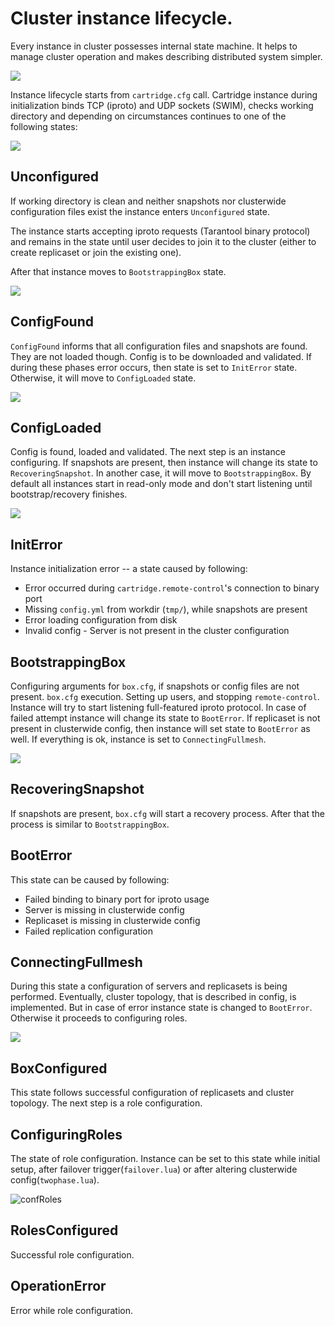 # Cluster instance lifecycle.

Every instance in cluster possesses internal state machine. It helps to manage cluster operation and makes describing distributed system simpler.

![](https://user-images.githubusercontent.com/26364021/79237339-b9ffa100-7e76-11ea-9cd5-ebace268da36.png)

Instance lifecycle starts from `cartridge.cfg` call. Cartridge instance during initialization binds TCP (iproto) and UDP sockets (SWIM), checks working directory and depending on circumstances continues to one of the following states:

![](https://user-images.githubusercontent.com/26364021/79237248-9e949600-7e76-11ea-8a15-87cbb67c8b67.png)

## Unconfigured

If working directory is clean and neither snapshots nor clusterwide configuration files exist the instance enters `Unconfigured` state.

The instance starts accepting iproto requests (Tarantool binary protocol) and remains in the state until user decides to join it to the cluster (either to create replicaset or join the existing one).

After that instance moves to `BootstrappingBox` state.

![](https://user-images.githubusercontent.com/26364021/79238266-d9e39480-7e77-11ea-92ae-79493c7ab011.png)

## ConfigFound

`ConfigFound` informs that all configuration files and snapshots are found. They are not loaded though. Config is to be downloaded and validated. If during these phases error occurs, then state is set to `InitError` state. Otherwise, it  will move to `ConfigLoaded` state.

![](https://user-images.githubusercontent.com/26364021/79238598-42327600-7e78-11ea-8c00-10532272a88a.png)

## ConfigLoaded

Config is found, loaded and validated. The next step is an instance configuring. If snapshots are present, then instance will change its state to `RecoveringSnapshot`.  In another case, it will move to `BootstrappingBox`. By default all instances start in read-only mode and don't start listening until bootstrap/recovery finishes.

![](https://user-images.githubusercontent.com/26364021/79239415-3bf0c980-7e79-11ea-9773-b664887a9a98.png)

## InitError

Instance initialization error -- a state caused by following:

-  Error occurred during `cartridge.remote-control`'s connection to
binary port
-  Missing `config.yml` from workdir (`tmp/`), while snapshots are present 
-  Error loading configuration from disk 
-  Invalid config - Server is not present in the cluster configuration

## BootstrappingBox

Configuring arguments for `box.cfg`, if snapshots or config files are not present. `box.cfg`  execution. Setting up users, and stopping `remote-control`. Instance will try to start listening full-featured
iproto protocol. In case of failed attempt instance will change its state to `BootError`. If replicaset is not present in clusterwide config, then instance will set state to `BootError` as well. If everything is ok, instance is set to `ConnectingFullmesh`.

![](https://user-images.githubusercontent.com/26364021/79240072-f97bbc80-7e79-11ea-9f91-7c20d9fad221.png)

## RecoveringSnapshot

If snapshots are present, `box.cfg` will start a recovery process. After that the process is similar to `BootstrappingBox`.

## BootError

This state can be caused by following:

- Failed binding to binary port for iproto usage 
- Server is missing in clusterwide config 
- Replicaset is missing in clusterwide config 
- Failed replication configuration

## ConnectingFullmesh

During this state a configuration of servers and replicasets is being performed. Eventually, cluster topology, that is described in config, is implemented. But in case of error instance state is changed to `BootError`. Otherwise it proceeds to configuring roles. 

![](https://user-images.githubusercontent.com/26364021/79240433-73ac4100-7e7a-11ea-8a5f-1475991d79e6.png)

## BoxConfigured

This state follows successful configuration of replicasets and cluster topology. The next step is a role configuration.

## ConfiguringRoles

The state of role configuration. Instance can be set to this state while initial setup, after failover trigger(`failover.lua`) or after altering clusterwide config(`twophase.lua`).

![confRoles](https://user-images.githubusercontent.com/26364021/79243067-d2bf8500-7e7d-11ea-9bc5-b3be0c37a01c.png)

## RolesConfigured
Successful role configuration.

## OperationError
Error while role configuration.



